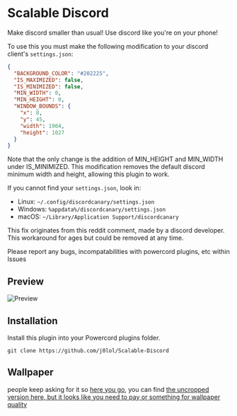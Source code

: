 # Scalable Discord

Make discord smaller than usual! Use discord like you're on your phone!

To use this you must make the following modification to your discord client's `settings.json`:

```json
{
  "BACKGROUND_COLOR": "#202225",
  "IS_MAXIMIZED": false,
  "IS_MINIMIZED": false,
  "MIN_WIDTH": 0,
  "MIN_HEIGHT": 0,
  "WINDOW_BOUNDS": {
    "x": 8,
    "y": 45,
    "width": 1904,
    "height": 1027
  }
}
```
Note that the only change is the addition of MIN_HEIGHT and MIN_WIDTH under IS_MINIMIZED. This modification removes the 
default discord minimum width and height, allowing this plugin to work.

If you cannot find your `settings.json`, look in:
 - Linux: `~/.config/discordcanary/settings.json`
 - Windows: `%appdata%/discordcanary/settings.json`
 - macOS: `~/Library/Application Support/discordcanary`

This fix originates from this reddit comment, made by a discord developer. This workaround for ages but could be removed at any time.

Please report any bugs, incompatabilities with powercord plugins, etc within Issues

## Preview

![Preview](https://downloadmoredownloads.download/i/puwu4ur8.gif)

## Installation
Install this plugin into your Powercord plugins folder.
```
git clone https://github.com/j0lol/Scalable-Discord
```

## Wallpaper
people keep asking for it so [here you go](https://downloadmoredownloads.download/i/az3w1vpd.png), you can find [the uncropped version here, but it looks like you need to pay or something for wallpaper quality](https://www.artstation.com/artwork/QR6eB)
